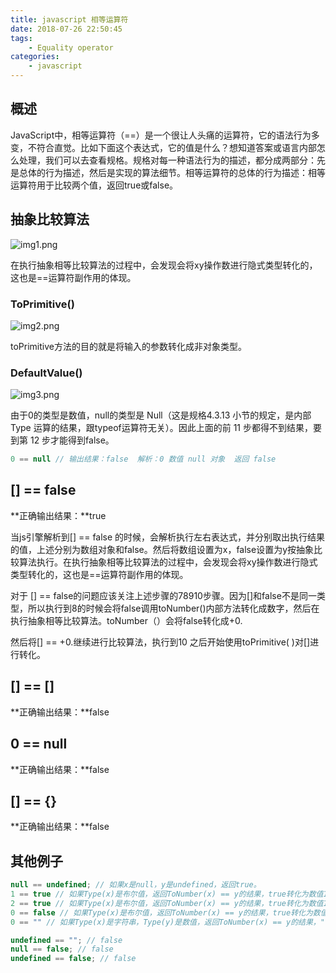```yaml
---
title: javascript 相等运算符
date: 2018-07-26 22:50:45
tags:
    - Equality operator
categories:
    - javascript
---
```


## 概述

JavaScript中，相等运算符（==）是一个很让人头痛的运算符，它的语法行为多变，不符合直觉。比如下面这个表达式，它的值是什么？想知道答案或语言内部怎么处理，我们可以去查看规格。规格对每一种语法行为的描述，都分成两部分：先是总体的行为描述，然后是实现的算法细节。相等运算符的总体的行为描述：相等运算符用于比较两个值，返回true或false。

## 抽象比较算法

![img1.png](/images/javascript-equality-operator/img1.png)

在执行抽象相等比较算法的过程中，会发现会将xy操作数进行隐式类型转化的，这也是==运算符副作用的体现。

### ToPrimitive()

![img2.png](/images/javascript-equality-operator/img2.png)

toPrimitive方法的目的就是将输入的参数转化成非对象类型。

### DefaultValue()
![img3.png](/images/javascript-equality-operator/img3.png)

由于0的类型是数值，null的类型是 Null（这是规格4.3.13 小节的规定，是内部 Type 运算的结果，跟typeof运算符无关）。因此上面的前 11 步都得不到结果，要到第 12 步才能得到false。
``` js
0 == null // 输出结果：false  解析：0 数值 null 对象  返回 false
```

## [] == false
**正确输出结果：**true

当js引擎解析到[] == false 的时候，会解析执行左右表达式，并分别取出执行结果的值，上述分别为数组对象和false。然后将数组设置为x，false设置为y按抽象比较算法执行。在执行抽象相等比较算法的过程中，会发现会将xy操作数进行隐式类型转化的，这也是==运算符副作用的体现。

对于 [] == false的问题应该关注上述步骤的78910步骤。因为[]和false不是同一类型，所以执行到8的时候会将false调用toNumber()内部方法转化成数字，然后在执行抽象相等比较算法。toNumber（）会将false转化成+0.

然后将[] == +0.继续进行比较算法，执行到10 之后开始使用toPrimitive( )对[]进行转化。

## [] == []

**正确输出结果：**false

## 0 == null

**正确输出结果：**false

## [] == {}
**正确输出结果：**false

## 其他例子
``` js
null == undefined; // 如果x是null，y是undefined，返回true。
1 == true // 如果Type(x)是布尔值，返回ToNumber(x) == y的结果，true转化为数值1，所以输出结果：true  
2 == true // 如果Type(x)是布尔值，返回ToNumber(x) == y的结果，true转化为数值1，所以输出结果：false
0 == false // 如果Type(x)是布尔值，返回ToNumber(x) == y的结果，true转化为数值0，所以输出结果：true
0 == "" // 如果Type(x)是字符串，Type(y)是数值，返回ToNumber(x) == y的结果，""转化为数值0，所以输出结果：true

undefined == ""; // false
null == false; // false
undefined == false; // false

```


